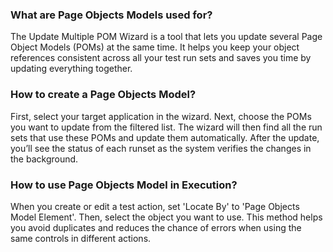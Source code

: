 ﻿### What are Page Objects Models used for?
The Update Multiple POM Wizard is a tool that lets you update several Page Object Models (POMs) at the same time. It helps you keep your object references consistent across all your test run sets and saves you time by updating everything together.

### How to create a Page Objects Model?
First, select your target application in the wizard. Next, choose the POMs you want to update from the filtered list. The wizard will then find all the run sets that use these POMs and update them automatically. After the update, you’ll see the status of each runset as the system verifies the changes in the background.

### How to use Page Objects Model in Execution?
When you create or edit a test action, set 'Locate By' to 'Page Objects Model Element'. Then, select the object you want to use. This method helps you avoid duplicates and reduces the chance of errors when using the same controls in different actions.